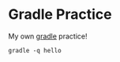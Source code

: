 Gradle Practice
========

My own [gradle][] practice!

```console
gradle -q hello
```

[gradle]: https://gradle.org
